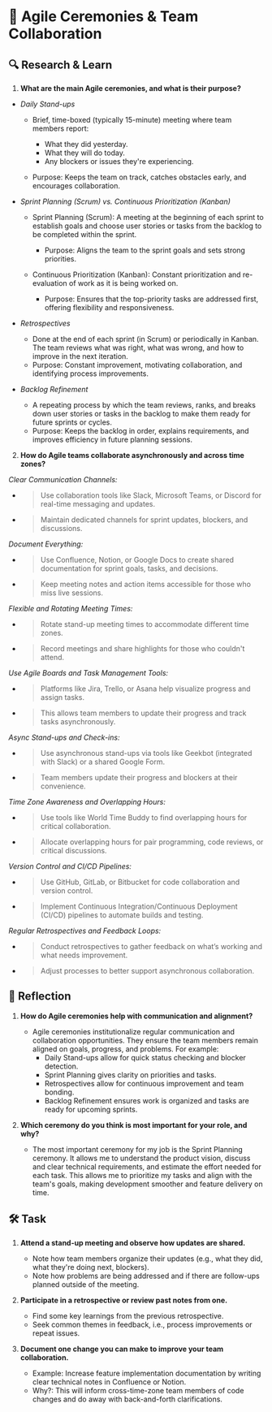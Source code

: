 # 🚩 Agile Ceremonies & Team Collaboration

## 🔍 Research & Learn

1. **What are the main Agile ceremonies, and what is their purpose?**

- _Daily Stand-ups_

  - Brief, time-boxed (typically 15-minute) meeting where team members report:

    - What they did yesterday.
    - What they will do today.
    - Any blockers or issues they're experiencing.

  - Purpose: Keeps the team on track, catches obstacles early, and encourages collaboration.

- _Sprint Planning (Scrum) vs. Continuous Prioritization (Kanban)_

  - Sprint Planning (Scrum): A meeting at the beginning of each sprint to establish goals and choose user stories or tasks from the backlog to be completed within the sprint.

    - Purpose: Aligns the team to the sprint goals and sets strong priorities.

  - Continuous Prioritization (Kanban): Constant prioritization and re-evaluation of work as it is being worked on.

    - Purpose: Ensures that the top-priority tasks are addressed first, offering flexibility and responsiveness.

- _Retrospectives_

  - Done at the end of each sprint (in Scrum) or periodically in Kanban. The team reviews what was right, what was wrong, and how to improve in the next iteration.
  - Purpose: Constant improvement, motivating collaboration, and identifying process improvements.

- _Backlog Refinement_

  - A repeating process by which the team reviews, ranks, and breaks down user stories or tasks in the backlog to make them ready for future sprints or cycles.
  - Purpose: Keeps the backlog in order, explains requirements, and improves efficiency in future planning sessions.

2. **How do Agile teams collaborate asynchronously and across time zones?**

_Clear Communication Channels:_

- > Use collaboration tools like Slack, Microsoft Teams, or Discord for real-time messaging and updates.
- > Maintain dedicated channels for sprint updates, blockers, and discussions.

_Document Everything:_

- > Use Confluence, Notion, or Google Docs to create shared documentation for sprint goals, tasks, and decisions.
- > Keep meeting notes and action items accessible for those who miss live sessions.

_Flexible and Rotating Meeting Times:_

- > Rotate stand-up meeting times to accommodate different time zones.
- > Record meetings and share highlights for those who couldn't attend.

_Use Agile Boards and Task Management Tools:_

- > Platforms like Jira, Trello, or Asana help visualize progress and assign tasks.
- > This allows team members to update their progress and track tasks asynchronously.

_Async Stand-ups and Check-ins:_

- > Use asynchronous stand-ups via tools like Geekbot (integrated with Slack) or a shared Google Form.
- > Team members update their progress and blockers at their convenience.

_Time Zone Awareness and Overlapping Hours:_

- > Use tools like World Time Buddy to find overlapping hours for critical collaboration.
- > Allocate overlapping hours for pair programming, code reviews, or critical discussions.

_Version Control and CI/CD Pipelines:_

- > Use GitHub, GitLab, or Bitbucket for code collaboration and version control.
- > Implement Continuous Integration/Continuous Deployment (CI/CD) pipelines to automate builds and testing.

_Regular Retrospectives and Feedback Loops:_

- > Conduct retrospectives to gather feedback on what’s working and what needs improvement.
- > Adjust processes to better support asynchronous collaboration.

## 📝 Reflection

1.  **How do Agile ceremonies help with communication and alignment?**

    - Agile ceremonies institutionalize regular communication and collaboration opportunities. They ensure the team members remain aligned on goals, progress, and problems. For example:
      - Daily Stand-ups allow for quick status checking and blocker detection.
      - Sprint Planning gives clarity on priorities and tasks.
      - Retrospectives allow for continuous improvement and team bonding.
      - Backlog Refinement ensures work is organized and tasks are ready for upcoming sprints.

2.  **Which ceremony do you think is most important for your role, and why?**

    - The most important ceremony for my job is the Sprint Planning ceremony. It allows me to understand the product vision, discuss and clear technical requirements, and estimate the effort needed for each task. This allows me to prioritize my tasks and align with the team's goals, making development smoother and feature delivery on time.

## 🛠️ Task

1. **Attend a stand-up meeting and observe how updates are shared.**

   - Note how team members organize their updates (e.g., what they did, what they're doing next, blockers).
   - Note how problems are being addressed and if there are follow-ups planned outside of the meeting.

2. **Participate in a retrospective or review past notes from one.**

   - Find some key learnings from the previous retrospective.
   - Seek common themes in feedback, i.e., process improvements or repeat issues.

3. **Document one change you can make to improve your team collaboration.**

   - Example: Increase feature implementation documentation by writing clear technical notes in Confluence or Notion.
   - Why?: This will inform cross-time-zone team members of code changes and do away with back-and-forth clarifications.
